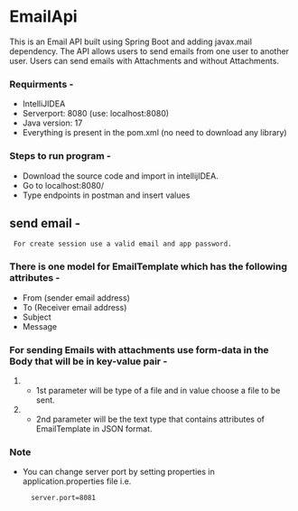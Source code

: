 # EmailApi
This is an Email API built using Spring Boot and adding javax.mail dependency.
The API allows users to send emails from one user to another user. Users can send emails with Attachments and without Attachments.
### Requirments -
 * IntelliJIDEA
 * Serverport: 8080 (use: localhost:8080)
 * Java version: 17
 * Everything is present in the pom.xml (no need to download any library)
  ### Steps to run program -
 * Download the source code and import in intellijIDEA.
 * Go to localhost:8080/ 
 * Type endpoints in postman and insert values
 ## send email - 
     For create session use a valid email and app password.
 ### There is one model for EmailTemplate which has the following attributes -
 * From (sender email address)
 * To (Receiver email address)
 * Subject
 * Message
 ### For sending Emails with attachments use form-data in the Body that will be in key-value pair -
 1) - 1st parameter will be type of a file and in value choose a file to be sent.
 2) - 2nd parameter will be the text type that contains attributes of EmailTemplate in JSON format.
 ### Note
* You can change server port by setting properties in application.properties file i.e.

        server.port=8081
 
 
